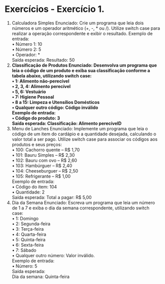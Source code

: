 # Exercícios - Exercício 1.

<ol>
    <li> Calculadora Simples
Enunciado:
Crie um programa que leia dois números e um operador aritmético (+, -, * ou /). Utilize switch case para realizar a operação correspondente e exibir o resultado.
Exemplo de entrada:
    <br> •	Número 1: 10
    <br> •	Número 2: 5
    <br> •	Operador: * 
    <br> Saída esperada:
    Resultado: 50 </li>


<li><b> Classificação de Produtos
Enunciado:
Desenvolva um programa que leia o código de um produto e exiba sua classificação conforme a tabela abaixo, utilizando switch case: 
    <br> •	1: Alimento não-perecível
    <br> •	2, 3, 4: Alimento perecível
    <br> •	5, 6: Vestuário
    <br> •	7: Higiene Pessoal
    <br> •	8 a 15: Limpeza e Utensílios Domésticos
    <br> •	Qualquer outro código: Código inválido
    <br> Exemplo de entrada:
    <br> •	Código do produto: 3
    <br> Saída esperada:
    Classificação: Alimento perecívelD </b></li>


<li> Menu de Lanches
Enunciado:
Implemente um programa que leia o código de um item do cardápio e a quantidade desejada, calculando o valor total a ser pago. Utilize switch case para associar os códigos aos produtos e seus preços: 
    <br> •	100: Cachorro quente – R$ 1,70
    <br> •	101: Bauru Simples – R$ 2,30
    <br> •	102: Bauru com ovo – R$ 2,60
    <br> •	103: Hambúrguer – R$ 2,40
    <br> •	104: Cheeseburguer – R$ 2,50
    <br> •	105: Refrigerante – R$ 1,00
    <br> Exemplo de entrada:
    <br> •	Código do item: 104
    <br> •	Quantidade: 2
    <br> Saída esperada:
    Total a pagar: R$ 5,00 </li>


<li> Dia da Semana
Enunciado:
Escreva um programa que leia um número de 1 a 7 e exiba o dia da semana correspondente, utilizando switch case:
    <br> •	1: Domingo
    <br> •	2: Segunda-feira
    <br> •	3: Terça-feira
    <br> •	4: Quarta-feira
    <br> •	5: Quinta-feira
    <br> •	6: Sexta-feira
    <br> •	7: Sábado
    <br> •	Qualquer outro número: Valor inválido.
    <br> Exemplo de entrada:
    <br> •	Número: 5
    <br> Saída esperada:
    <br> Dia da semana: Quinta-feira </li>
</ol>